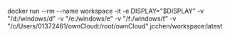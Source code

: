 
docker run --rm --name workspace -it -e DISPLAY="$DISPLAY" -v "/d:/windows/d" -v "/e:/windows/e" -v "/f:/windows/f" -v "/c/Users/01372461/ownCloud:/root/ownCloud" jcchen/workspace:latest

